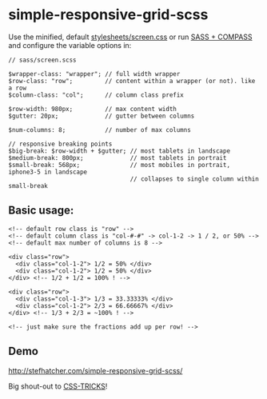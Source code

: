 simple-responsive-grid-scss
===========================

Use the minified, default [stylesheets/screen.css](https://raw.github.com/stefhatcher/simple-responsive-grid-scss/master/stylesheets/screen.css) or run [SASS + COMPASS](http://thesassway.com/beginner/getting-started-with-sass-and-compass) and configure the variable options in:
```shell
// sass/screen.scss

$wrapper-class: "wrapper"; // full width wrapper
$row-class: "row";         // content within a wrapper (or not). like a row
$column-class: "col";      // column class prefix

$row-width: 980px;         // max content width
$gutter: 20px;             // gutter between columns

$num-columns: 8;           // number of max columns 

// responsive breaking points
$big-break: $row-width + $gutter; // most tablets in landscape
$medium-break: 800px;             // most tablets in portrait
$small-break: 568px;              // most mobiles in portrait, iphone3-5 in landscape
                                  // collapses to single column within small-break
```


## Basic usage:
```shell
<!-- default row class is "row" -->
<!-- default column class is "col-#-#" -> col-1-2 -> 1 / 2, or 50% -->
<!-- default max number of columns is 8 -->

<div class="row">
  <div class="col-1-2"> 1/2 = 50% </div>
  <div class="col-1-2"> 1/2 = 50% </div>
</div> <!-- 1/2 + 1/2 = 100% ! -->

<div class="row">
  <div class="col-1-3"> 1/3 = 33.33333% </div>
  <div class="col-1-2"> 2/3 = 66.66667% </div>
</div> <!-- 1/3 + 2/3 = ~100% ! -->

<!-- just make sure the fractions add up per row! -->
```

## Demo
http://stefhatcher.com/simple-responsive-grid-scss/

Big shout-out to [CSS-TRICKS](http://css-tricks.com/dont-overthink-it-grids/)!
